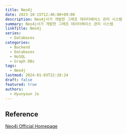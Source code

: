 ```yaml
---
title: Neo4j
date: 2023-10-15T12:46:00+09:00
description: Neo4j사가 개발한 그래프 데이터베이스 관리 시스템
summary: Neo4j사가 개발한 그래프 데이터베이스 관리 시스템
linkTitle: Neo4j
series:
  - Databases
categories:
  - Backend
  - Databases
  - NoSQL
  - Graph DBs
tags:
  - Neo4j
lastmod: 2024-01-03T22:28:24
draft: false
featured: true
authors:
  - Hyunyoun Jo
---
```


## Reference

[Neo4j Official Homepage](https://neo4j.com/)
